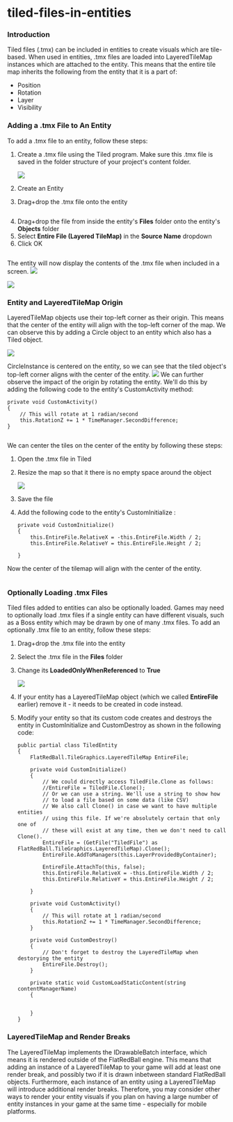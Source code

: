 # tiled-files-in-entities

### Introduction

Tiled files (.tmx) can be included in entities to create visuals which are tile-based. When used in entities, .tmx files are loaded into LayeredTileMap instances which are attached to the entity. This means that the entire tile map inherits the following from the entity that it is a part of:

* Position
* Rotation
* Layer
* Visibility

### Adding a .tmx File to An Entity

To add a .tmx file to an entity, follow these steps:

1.  Create a .tmx file using the Tiled program. Make sure this .tmx file is saved in the folder structure of your project's content folder.

    ![](../../../media/2017-09-img_59cae5f4e8a70.png)
2. Create an Entity
3. Drag+drop the .tmx file onto the entity 

<figure><img src="../../../media/2017-09-2017-09-26_17-28-57.gif" alt=""><figcaption></figcaption></figure>


4. Drag+drop the file from inside the entity's **Files** folder onto the entity's **Objects** folder
5. Select **Entire File (Layered TileMap)** in the **Source Name** dropdown
6. Click OK 

<figure><img src="../../../media/2017-09-2017-09-26_17-33-51.gif" alt=""><figcaption></figcaption></figure>



The entity will now display the contents of the .tmx file when included in a screen. ![](../../../media/2017-09-img_59cae57528f71.png)

![](../../../media/2017-09-img_59cae5a9912b2.png)

### Entity and LayeredTileMap Origin

LayeredTileMap objects use their top-left corner as their origin. This means that the center of the entity will align with the top-left corner of the map. We can observe this by adding a Circle object to an entity which also has a Tiled object.

![](../../../media/2017-09-img_59cae6bc94570.png)

CircleInstance is centered on the entity, so we can see that the tiled object's top-left corner aligns with the center of the entity. ![](../../../media/2017-09-img_59cae6fe1d451.png) We can further observe the impact of the origin by rotating the entity. We'll do this by adding the following code to the entity's CustomActivity  method:

```lang:c#
private void CustomActivity()
{
    // This will rotate at 1 radian/second
    this.RotationZ += 1 * TimeManager.SecondDifference;
}
```



<figure><img src="../../../media/2017-09-2017-09-26_17-49-07.gif" alt=""><figcaption></figcaption></figure>

 We can center the tiles on the center of the entity by following these steps:

1. Open the .tmx file in Tiled
2.  Resize the map so that it there is no empty space around the object

    ![](../../../media/2017-09-img_59caea24d5420.png)
3. Save the file
4.  Add the following code to the entity's CustomInitialize :

    ```lang:c#
    private void CustomInitialize()
    {
        this.EntireFile.RelativeX = -this.EntireFile.Width / 2;
        this.EntireFile.RelativeY = this.EntireFile.Height / 2;

    }
    ```

Now the center of the tilemap will align with the center of the entity. 

<figure><img src="../../../media/2017-09-2017-09-26_18-04-51.gif" alt=""><figcaption></figcaption></figure>



### Optionally Loading .tmx Files

Tiled files added to entities can also be optionally loaded. Games may need to optionally load .tmx files if a single entity can have different visuals, such as a Boss entity which may be drawn by one of many .tmx files. To add an optionally .tmx file to an entity, follow these steps:

1. Drag+drop the .tmx file into the entity
2. Select the .tmx file in the **Files** folder
3.  Change its **LoadedOnlyWhenReferenced** to **True**

    ![](../../../media/2017-09-img_59caeeb437173.png)
4. If your entity has a LayeredTileMap object (which we called **EntireFile** earlier) remove it - it needs to be created in code instead.
5.  Modify your entity so that its custom code creates and destroys the entity in CustomInitialize  and CustomDestroy  as shown in the following code:

    ```lang:c#
    public partial class TiledEntity
    {
        FlatRedBall.TileGraphics.LayeredTileMap EntireFile;

        private void CustomInitialize()
        {
            // We could directly access TiledFile.Clone as follows:
            //EntireFile = TiledFile.Clone();
            // Or we can use a string. We'll use a string to show how
            // to load a file based on some data (like CSV)
            // We also call Clone() in case we want to have multiple entities
            // using this file. If we're absolutely certain that only one of
            // these will exist at any time, then we don't need to call Clone().
            EntireFile = (GetFile("TiledFile") as FlatRedBall.TileGraphics.LayeredTileMap).Clone();
            EntireFile.AddToManagers(this.LayerProvidedByContainer);

            EntireFile.AttachTo(this, false);
            this.EntireFile.RelativeX = -this.EntireFile.Width / 2;
            this.EntireFile.RelativeY = this.EntireFile.Height / 2;

        }

        private void CustomActivity()
        {
            // This will rotate at 1 radian/second
            this.RotationZ += 1 * TimeManager.SecondDifference;
        }

        private void CustomDestroy()
        {
            // Don't forget to destroy the LayeredTileMap when destorying the entity
            EntireFile.Destroy();
        }

        private static void CustomLoadStaticContent(string contentManagerName)
        {


        }
    }
    ```

### LayeredTileMap and Render Breaks

The LayeredTileMap implements the IDrawableBatch interface, which means it is rendered outside of the FlatRedBall engine. This means that adding an instance of a LayeredTileMap to your game will add at least one render break, and possibly two if it is drawn inbetween standard FlatRedBall objects. Furthermore, each instance of an entity using a LayeredTileMap will introduce additional render breaks. Therefore, you may consider other ways to render your entity visuals if you plan on having a large number of entity instances in your game at the same time - especially for mobile platforms.
